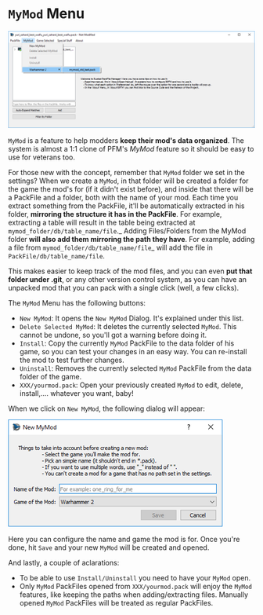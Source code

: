 # `MyMod` Menu

![MyMod.... more like OurMod....](./images/image7.png)

`MyMod` is a feature to help modders **keep their mod's data organized**. The system is almost a 1:1 clone of PFM's *MyMod* feature so it should be easy to use for veterans too.

For those new with the concept, remember that `MyMod` folder we set in the settings? When we create a `MyMod`, in that folder will be created a folder for the game the mod's for (if it didn't exist before), and inside that there will be a PackFile and a folder, both with the name of your mod. Each time you extract something from the PackFile, it'll be automatically extracted in his folder, **mirroring the structure it has in the PackFile**. For example, extracting a table will result in the table being extracted at `mymod_folder/db/table_name/file`._ Adding Files/Folders from the MyMod folder **will also add them mirroring the path they have**. For example, adding a file from `mymod_folder/db/table_name/file`_ will add the file in `PackFile/db/table_name/file`.

This makes easier to keep track of the mod files, and you can even **put that folder under .git**, or any other version control system, as you can have an unpacked mod that you can pack with a single click (well, a few clicks).

The `MyMod` Menu has the following buttons:
- `New MyMod`: It opens the `New MyMod` Dialog. It's explained under this list.
- `Delete Selected MyMod`: It deletes the currently selected `MyMod`. This cannot be undone, so you'll got a warning before doing it.
- `Install`: Copy the currently `MyMod` PackFile to the data folder of his game, so you can test your changes in an easy way. You can re-install the mod to test further changes.
- `Uninstall`: Removes the currently selected `MyMod` PackFile from the data folder of the game.
- `XXX/yourmod.pack`: Open your previously created `MyMod` to edit, delete, install,.... whatever you want, baby!

When we click on `New MyMod`, the following dialog will appear:

![I said OURMOD!!!!](./images/image8.png)

Here you can configure the name and game the mod is for. Once you're done, hit `Save` and your new `MyMod` will be created and opened.

And lastly, a couple of aclarations:
- To be able to use `Install/Uninstall` you need to have your `MyMod` open. 
- Only `MyMod` PackFiles opened from `XXX/yourmod.pack` will enjoy the `MyMod` features, like keeping the paths when adding/extracting files. Manually opened `MyMod` PackFiles will be treated as regular PackFiles.
